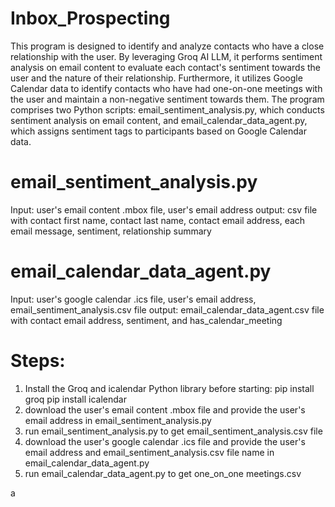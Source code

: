 # Inbox_Prospecting

This program is designed to identify and analyze contacts who have a close relationship with the user. By leveraging Groq AI LLM, it performs sentiment analysis on email content to evaluate each contact's sentiment towards the user and the nature of their relationship. Furthermore, it utilizes Google Calendar data to identify contacts who have had one-on-one meetings with the user and maintain a non-negative sentiment towards them. The program comprises two Python scripts: email_sentiment_analysis.py, which conducts sentiment analysis on email content, and email_calendar_data_agent.py, which assigns sentiment tags to participants based on Google Calendar data.

# email_sentiment_analysis.py
Input: user's email content .mbox file, user's email address
output: csv file with contact first name, contact last name, contact email address, each email message, sentiment, relationship summary

# email_calendar_data_agent.py
Input: user's google calendar .ics file, user's email address, email_sentiment_analysis.csv file
output: email_calendar_data_agent.csv file with contact email address, sentiment, and has_calendar_meeting

# Steps:
1. Install the Groq and icalendar Python library before starting: 
pip install groq
pip install icalendar
2. download the user's email content .mbox file and provide the user's email address in email_sentiment_analysis.py
3. run email_sentiment_analysis.py to get email_sentiment_analysis.csv file
4. download the user's google calendar .ics file and provide the user's email address and email_sentiment_analysis.csv file name in email_calendar_data_agent.py
5. run email_calendar_data_agent.py to get one_on_one meetings.csv

a

